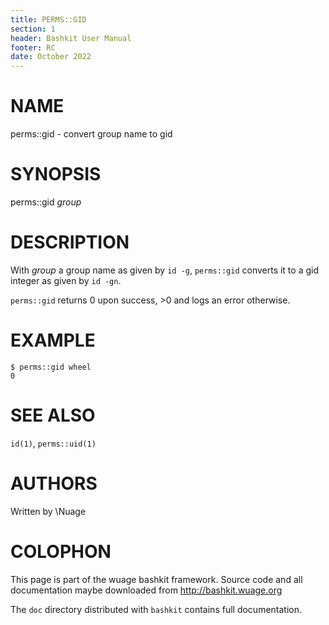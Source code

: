 ```yaml
---
title: PERMS::GID
section: 1
header: Bashkit User Manual
footer: RC
date: October 2022
---
```


# NAME

perms::gid - convert group name to gid

# SYNOPSIS

perms::gid *group*

# DESCRIPTION

With *group* a group name as given by `id -g`, `perms::gid` converts
it to a gid integer as given by `id -gn`.

`perms::gid` returns 0 upon success, >0 and logs an error otherwise.

# EXAMPLE

    $ perms::gid wheel
    0

# SEE ALSO

`id(1)`, `perms::uid(1)`

# AUTHORS
Written by \\Nuage

# COLOPHON
This page is part of the wuage bashkit framework. Source code and all
documentation maybe downloaded from <http://bashkit.wuage.org>

The `doc` directory distributed with `bashkit` contains full documentation.
